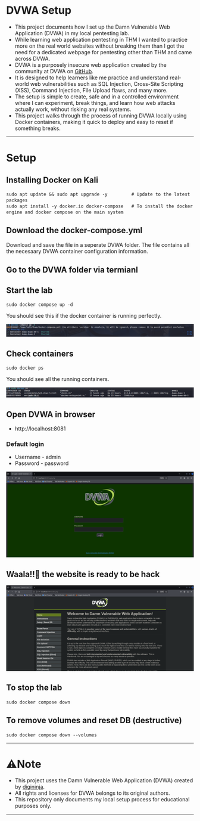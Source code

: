 # DVWA Setup
- This project documents how I set up the Damn Vulnerable Web Application (DVWA) in my local pentesting lab.
- While learning web application pentesting in THM I wanted to practice more on the real world websites without breaking them than I got the need for a dedicated webpage for pentesting other than THM and came across DVWA.
- DVWA is a purposely insecure web application created by the community at DVWA on [GitHub](https://github.com/digininja/DVWAhttps://github.com/digininja/DVWA).
-  It is designed to help learners like me practice and understand real-world web vulnerabilities such as SQL Injection, Cross-Site Scripting (XSS), Command Injection, File Upload flaws, and many more.
- The setup is simple to create, safe and in a controlled environment where I can experiment, break things, and learn how web attacks actually work, without risking any real systems.
- This project walks through the process of running DVWA locally using Docker containers, making it quick to deploy and easy to reset if something breaks.

---
# Setup
## Installing Docker on Kali
```
sudo apt update && sudo apt upgrade -y         # Update to the latest packages 
sudo apt install -y docker.io docker-compose   # To install the docker engine and docker compose on the main system
```
## Download the docker-compose.yml 
Download and save the file in a seperate DVWA folder. The file contains all the necesaary DVWA container configuration information.

## Go to the DVWA folder via termianl

## Start the lab 
```
sudo docker compose up -d
```
You should see this if the docker container is running perfectly.

![](images/SC1.png)
## Check containers
```
sudo docker ps 
```
You should see all the running containers.

![Screenshot](images/SC.png)

## Open DVWA in browser
- http://localhost:8081
 ### Default login 
 - Username - admin
 - Password - password
  
![](images/S3.png)

## Waala!!🙌 the website is ready to be hack

![](images/S4.png)
  
## To stop the lab
```
sudo docker compose down
```
## To remove volumes and reset DB (destructive)
```
sudo docker compose down --volumes
```
---

# ⚠️Note
- This project uses the Damn Vulnerable Web Application (DVWA) created by [digininja](https://github.com/digininja/DVWA). 
- All rights and licenses for DVWA belongs to its original authors.
- This repository only documents my local setup process for educational purposes only.

---
















